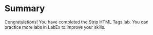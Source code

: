 # Summary

Congratulations! You have completed the Strip HTML Tags lab. You can practice more labs in LabEx to improve your skills.
